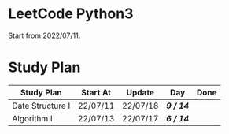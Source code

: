 # LeetCode Python3

Start from 2022/07/11.

# Study Plan


| Study Plan       	| Start At 	| Update   	| Day          	| Done 	|
|------------------	|----------	|----------	|--------------	|------	|
| Date Structure I 	| 22/07/11 	| 22/07/18 	| **_9 / 14_** 	|      	|
| Algorithm I      	| 22/07/13 	| 22/07/17 	| **_6 / 14_** 	|      	|
